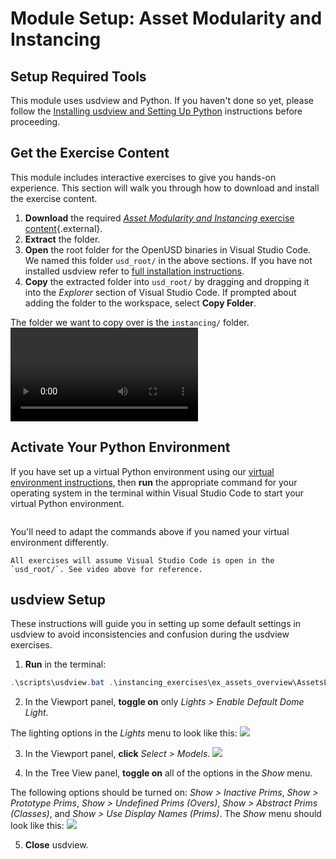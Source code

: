 # Module Setup: Asset Modularity and Instancing 

## Setup Required Tools

This module uses usdview and Python. If you haven't done so yet, please follow the [Installing usdview and Setting Up Python](../usdview-install-instructions.md) instructions before proceeding.

## Get the Exercise Content

This module includes interactive exercises to give you hands-on experience. This section will walk you through how to download and install the exercise content.

1. **Download** the required [*Asset Modularity and Instancing* exercise content](){.external}.
2. **Extract** the folder.
3. **Open** the root folder for the OpenUSD binaries in Visual Studio Code. We named this folder `usd_root/` in the above sections. If you have not installed usdview refer to [full installation instructions](../usdview-install-instructions.md).
4. **Copy** the extracted folder into `usd_root/` by dragging and dropping it into the *Explorer* section of Visual Studio Code. If prompted about adding the folder to the workspace, select **Copy Folder**.

The folder we want to copy over is the `instancing/` folder.
![](../images/composition-arcs/copy-activities.webm)

## Activate Your Python Environment

If you have set up a virtual Python environment using our [virtual environment instructions](#setting-up-python-env), then **run** the appropriate command for your operating system in the terminal within Visual Studio Code to start your virtual Python environment.

```{include} ../_includes/venv-table.md
```

You'll need to adapt the commands above if you named your virtual environment differently.

```{attention}
All exercises will assume Visual Studio Code is open in the `usd_root/`. See video above for reference.
```
## usdview Setup

These instructions will guide you in setting up some default settings in usdview to avoid inconsistencies and confusion during the usdview exercises.

1. **Run** in the terminal:
```powershell
.\scripts\usdview.bat .\instancing_exercises\ex_assets_overview\AssetsLineup.usd
```
2. In the Viewport panel, **toggle on** only *Lights > Enable Default Dome Light*.

The lighting options in the *Lights* menu to look like this:
![](../images/asset-modularity-instancing/lighting_options.png)

3. In the Viewport panel, **click** *Select > Models*.
![](../images/asset-modularity-instancing/select_models_option.png)

4. In the Tree View panel, **toggle on** all of the options in the *Show* menu. 

The following options should be turned on: *Show > Inactive Prims*, *Show > Prototype Prims*, *Show > Undefined Prims (Overs)*, *Show > Abstract Prims (Classes)*, and *Show > Use Display Names (Prims)*. The *Show* menu should look like this:
![](../images/asset-modularity-instancing/show_options.png)

5. **Close** usdview.